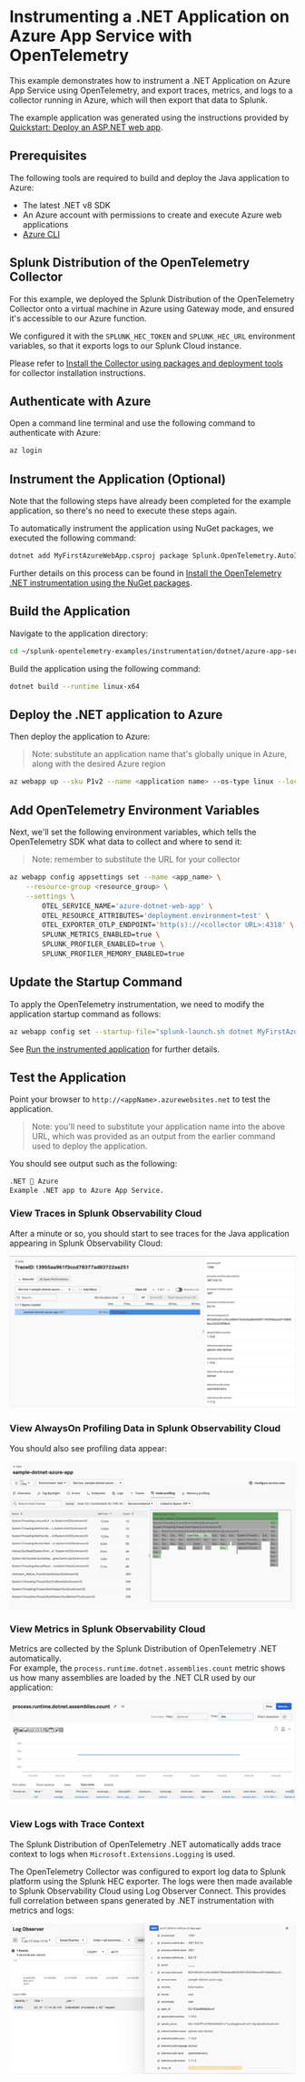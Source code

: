 # Instrumenting a .NET Application on Azure App Service with OpenTelemetry

This example demonstrates how to instrument a .NET Application on Azure
App  Service using OpenTelemetry,
and export traces, metrics, and logs to a collector running in Azure, which will then
export that data to Splunk.

The example application was generated using the instructions provided by 
[Quickstart: Deploy an ASP.NET web app](https://learn.microsoft.com/en-us/azure/app-service/quickstart-dotnetcore?tabs=net80&pivots=development-environment-cli). 

## Prerequisites

The following tools are required to build and deploy the Java application to Azure:

* The latest .NET v8 SDK 
* An Azure account with permissions to create and execute Azure web applications
* [Azure CLI](https://learn.microsoft.com/en-us/cli/azure/install-azure-cli)

## Splunk Distribution of the OpenTelemetry Collector

For this example, we deployed the Splunk Distribution of the OpenTelemetry Collector onto a virtual machine
in Azure using Gateway mode, and ensured it's accessible to our Azure function.

We configured it with the `SPLUNK_HEC_TOKEN` and `SPLUNK_HEC_URL` environment variables, so that it
exports logs to our Splunk Cloud instance.

Please refer to [Install the Collector using packages and deployment tools](https://docs.splunk.com/observability/en/gdi/opentelemetry/install-the-collector.html#collector-package-install)
for collector installation instructions.

## Authenticate with Azure

Open a command line terminal and use the following command to authenticate with Azure:

``` bash
az login
```

## Instrument the Application (Optional)

Note that the following steps have already been completed for the 
example application, so there's no need to execute these steps again. 

To automatically instrument the application using NuGet packages, 
we executed the following command: 

``` bash
dotnet add MyFirstAzureWebApp.csproj package Splunk.OpenTelemetry.AutoInstrumentation --prereleas
```

Further details on this process can be found in [Install the OpenTelemetry .NET instrumentation using the NuGet packages](https://help.splunk.com/en/splunk-observability-cloud/manage-data/instrument-back-end-services/instrument-back-end-applications-to-send-spans-to-splunk-apm./instrument-a-.net-application/instrument-your-.net-application#install-the-opentelemetry-.net-instrumentation-using-the-nuget-packages-0). 

## Build the Application

Navigate to the application directory:

``` bash
cd ~/splunk-opentelemetry-examples/instrumentation/dotnet/azure-app-service/MyFirstAzureWebApp
```

Build the application using the following command: 

``` bash
dotnet build --runtime linux-x64
```

## Deploy the .NET application to Azure

Then deploy the application to Azure:

> Note: substitute an application name that's globally unique in Azure, along with the desired 
> Azure region

``` bash
az webapp up --sku P1v2 --name <application name> --os-type linux --location <azure region> 
```

## Add OpenTelemetry Environment Variables

Next, we'll set the following environment variables, which tells the OpenTelemetry SDK
what data to collect and where to send it:

> Note: remember to substitute the URL for your collector

``` bash
az webapp config appsettings set --name <app_name> \
    --resource-group <resource_group> \
    --settings \
        OTEL_SERVICE_NAME='azure-dotnet-web-app' \
        OTEL_RESOURCE_ATTRIBUTES='deployment.environment=test' \
        OTEL_EXPORTER_OTLP_ENDPOINT='http(s)://<collector URL>:4318' \
        SPLUNK_METRICS_ENABLED=true \
        SPLUNK_PROFILER_ENABLED=true \
        SPLUNK_PROFILER_MEMORY_ENABLED=true 
```

## Update the Startup Command

To apply the OpenTelemetry instrumentation, we need to modify the 
application startup command as follows: 

``` bash
az webapp config set --startup-file="splunk-launch.sh dotnet MyFirstAzureWebApp.dll"
```

See [Run the instrumented application](https://help.splunk.com/en/splunk-observability-cloud/manage-data/instrument-back-end-services/instrument-back-end-applications-to-send-spans-to-splunk-apm./instrument-a-.net-application/instrument-your-.net-application#run-the-instrumented-application-0)
for further details.

## Test the Application

Point your browser to `http://<appName>.azurewebsites.net` to test the application.

> Note: you'll need to substitute your application name into the above URL, which was provided as
> an output from the earlier command used to deploy the application.

You should see output such as the following:

````
.NET 💜 Azure
Example .NET app to Azure App Service.
````

### View Traces in Splunk Observability Cloud

After a minute or so, you should start to see traces for the Java application
appearing in Splunk Observability Cloud:

![Trace](./images/trace.png)

### View AlwaysOn Profiling Data in Splunk Observability Cloud

You should also see profiling data appear:

![AlwaysOn Profiling Data](./images/profiling.png)

### View Metrics in Splunk Observability Cloud

Metrics are collected by the Splunk Distribution of OpenTelemetry .NET automatically.  
For example, the `process.runtime.dotnet.assemblies.count` metric shows us how many assemblies
are loaded by the .NET CLR used by our application:

![JVM Metric Example](./images/metrics.png)

### View Logs with Trace Context

The Splunk Distribution of OpenTelemetry .NET automatically adds trace context
to logs when `Microsoft.Extensions.Logging` is used.

The OpenTelemetry Collector was configured to export log data to
Splunk platform using the Splunk HEC exporter.  The logs were then made
available to Splunk Observability Cloud using Log Observer Connect.  This 
provides full correlation between spans generated by .NET instrumentation
with metrics and logs: 

![Correlated Logs Example](./images/correlated-logs.png)
